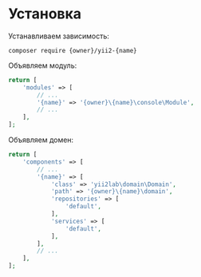 Установка
===

Устанавливаем зависимость:

```
composer require {owner}/yii2-{name}
```

Объявляем модуль:

```php
return [
	'modules' => [
		// ...
		'{name}' => '{owner}\{name}\console\Module',
		// ...
	],
];
```

Объявляем домен:

```php
return [
	'components' => [
		// ...
		'{name}' => [
			'class' => 'yii2lab\domain\Domain',
			'path' => '{owner}\{name}\domain',
			'repositories' => [
				'default',
			],
			'services' => [
				'default',
			],
		],
		// ...
	],
];
```
